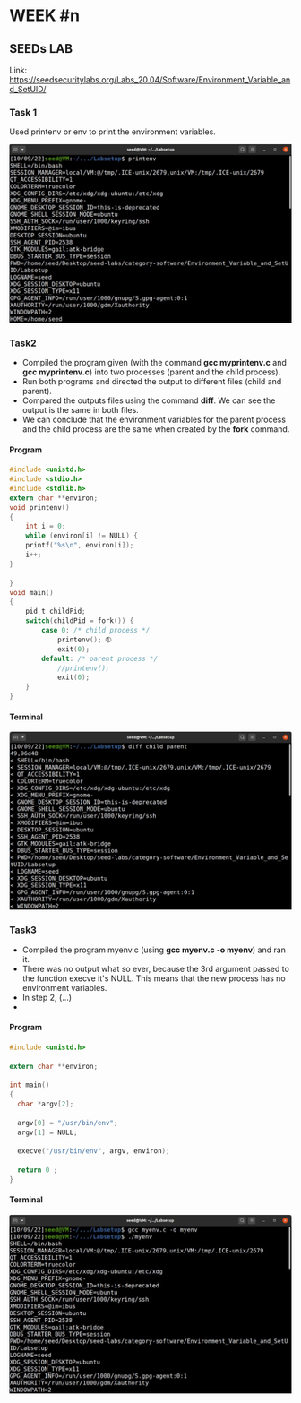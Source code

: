 # WEEK #n

## SEEDs LAB

Link: https://seedsecuritylabs.org/Labs_20.04/Software/Environment_Variable_and_SetUID/

### Task 1
Used printenv or env to print the environment variables.

![Terminal print of task 1](img/category-software/Environment_Variable_and_SetUID/task1(printenv).JPG)

### Task2
- Compiled the program given (with the command **gcc myprintenv.c** and **gcc myprintenv.c**) into two processes (parent and the child process).
- Run both programs and directed the output to different files (child and parent).
- Compared the outputs files using the command **diff**. We can see the output is the same in both files.
- We can conclude that the environment variables for the parent process and the child process are the same when created by the **fork** command.

#### Program

``` c
#include <unistd.h>
#include <stdio.h>
#include <stdlib.h>
extern char **environ;
void printenv()
{
    int i = 0;
    while (environ[i] != NULL) {
    printf("%s\n", environ[i]);
    i++;
}

}
void main()
{
    pid_t childPid;
    switch(childPid = fork()) {
        case 0: /* child process */
            printenv(); ➀
            exit(0);
        default: /* parent process */
            //printenv();
            exit(0);
    }
}
```

#### Terminal

![Terminal print of task 1](img/category-software/Environment_Variable_and_SetUID/task2(processes).JPG)

### Task3
- Compiled the program myenv.c (using **gcc myenv.c -o myenv**) and ran it. 
- There was no output what so ever, because the 3rd argument passed to the function execve it's NULL. This means that the new process has no environment variables.
- In step 2, (...)
- 

#### Program

``` c
#include <unistd.h>

extern char **environ;

int main()
{
  char *argv[2];

  argv[0] = "/usr/bin/env";
  argv[1] = NULL;

  execve("/usr/bin/env", argv, environ);  

  return 0 ;
}
```

#### Terminal

![Terminal print of task 1](img/category-software/Environment_Variable_and_SetUID/task3_execve_.JPG)
